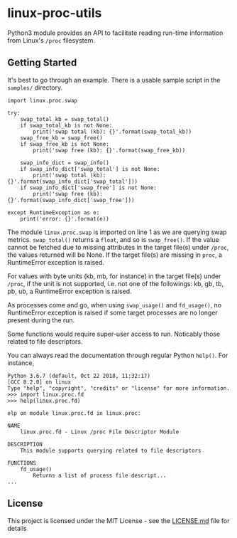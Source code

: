 # linux-proc-utils
Python3 module provides an API to facilitate reading run-time information from Linux's `/proc` filesystem.

## Getting Started

It's best to go through an example. There is a usable sample script in
the `samples/` directory.


```
import linux.proc.swap

try:
    swap_total_kb = swap_total()
    if swap_total_kb is not None:
        print('swap total (kb): {}'.format(swap_total_kb))
    swap_free_kb = swap_free()
    if swap_free_kb is not None:
        print('swap free (kb): {}'.format(swap_free_kb))

    swap_info_dict = swap_info()
    if swap_info_dict['swap_total'] is not None:
        print('swap total (kb): {}'.format(swap_info_dict['swap_total']))
    if swap_info_dict['swap_free'] is not None:
        print('swap free (kb): {}'.format(swap_info_dict['swap_free']))

except RuntimeException as e:
    print('error: {}'.format(e))
```

The module `linux.proc.swap` is imported on line 1 as we are querying
swap metrics. `swap_total()` returns a `float`, and so is `swap_free()`.
If the value cannot be fetched due to missing attributes in the target
file(s) under `/proc`, the values returned will be None. If the target
file(s) are missing in `proc`, a RuntimeError exception is raised.

For values with byte units (kb, mb, for instance) in the
target file(s) under `/proc`, if the unit is not supported, i.e. not one of
the followings: kb, gb, tb, pb, ub, a RuntimeError exception is
raised.

As processes come and go, when using `swap_usage()` and `fd_usage()`,
no RuntimeError exception is raised if some target processes are no longer
present during the run.

Some functions would require super-user access to run. Noticably
those related to file descriptors.

You can always read the documentation through regular Python ```help()```.
For instance,

```
Python 3.6.7 (default, Oct 22 2018, 11:32:17) 
[GCC 8.2.0] on linux
Type "help", "copyright", "credits" or "license" for more information.
>>> import linux.proc.fd
>>> help(linux.proc.fd)

elp on module linux.proc.fd in linux.proc:

NAME
    linux.proc.fd - Linux /proc File Descriptor Module

DESCRIPTION
    This module supports querying related to file descriptors

FUNCTIONS
    fd_usage()
        Returns a list of process file descript...
...

```

## License

This project is licensed under the MIT License - see the
[LICENSE.md](LICENSE.md) file for details
